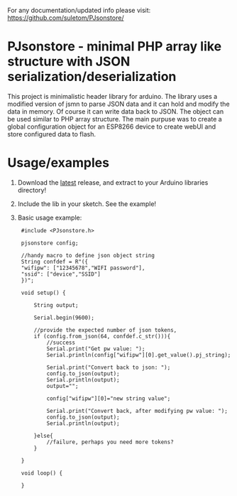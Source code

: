 For any documentation/updated info please visit: https://github.com/suletom/PJsonstore/

# PJsonstore - minimal PHP array like structure with JSON serialization/deserialization

This project is minimalistic header library for arduino. The library uses a modified version of jsmn to parse JSON data and it can hold and modify the data in memory. Of course it can write data back to JSON. The object can be used similar to PHP array structure. The main purpuse was to create a global configuration object for an ESP8266 device to create webUI and store configured data to flash.

# Usage/examples

1. Download the [latest](https://github.com/suletom/PJsonstore/releases/download/v1.0.0/PJsonstore_v1.0.0.zip) release, and extract to your Arduino libraries directory!
2. Include the lib in your sketch. See the example!
3. Basic usage example:
  
		#include <PJsonstore.h>

		pjsonstore config;

		//handy macro to define json object string
		String confdef = R"({
		"wifipw": ["12345678","WIFI password"],
		"ssid": ["device","SSID"]
		})";
	  
		void setup() {

			String output;

			Serial.begin(9600);
	  
			//provide the expected number of json tokens,
			if (config.from_json(64, confdef.c_str())){
				//success
				Serial.print("Get pw value: ");
				Serial.println(config["wifipw"][0].get_value().pj_string);

				Serial.print("Convert back to json: ");
				config.to_json(output);
				Serial.println(output);
				output="";
		  
				config["wifipw"][0]="new string value";

				Serial.print("Convert back, after modifying pw value: ");
				config.to_json(output);
				Serial.println(output);  
		        
			}else{
				//failure, perhaps you need more tokens?
			}

		}
	  
		void loop() {
	
		} 	 
  
 
  
  
  
